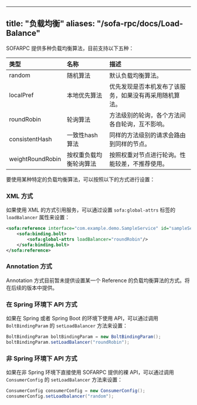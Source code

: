 
---
title: "负载均衡"
aliases: "/sofa-rpc/docs/Load-Balance"
---


SOFARPC 提供多种负载均衡算法，目前支持以下五种：

| 类型              | 名称                 | 描述                                            |
|:-----------------|:--------------------|:-----------------------------------------------|
| random           | 随机算法             | 默认负载均衡算法。                                |
| localPref        | 本地优先算法          | 优先发现是否本机发布了该服务，如果没有再采用随机算法。 |
| roundRobin       | 轮询算法             | 方法级别的轮询，各个方法间各自轮询，互不影响。        |
| consistentHash   | 一致性hash算法       | 同样的方法级别的请求会路由到同样的节点。             |
| weightRoundRobin | 按权重负载均衡轮询算法 | 按照权重对节点进行轮询。性能较差，不推荐使用。        |

要使用某种特定的负载均衡算法，可以按照以下的方式进行设置：

### XML 方式

如果使用 XML 的方式引用服务，可以通过设置 `sofa:global-attrs` 标签的 `loadBalancer` 属性来设置：

```xml
<sofa:reference interface="com.example.demo.SampleService" id="sampleService">
    <sofa:binding.bolt>
        <sofa:global-attrs loadBalancer="roundRobin"/>
    </sofa:binding.bolt>
</sofa:reference>
```

### Annotation 方式

Annotation 方式目前暂未提供设置某一个 Reference 的负载均衡算法的方式。将在后续的版本中提供。

### 在 Spring 环境下 API 方式

如果在 Spring 或者 Spring Boot 的环境下使用 API，可以通过调用 `BoltBindingParam` 的 `setLoadBalancer` 方法来设置：

```java
BoltBindingParam boltBindingParam = new BoltBindingParam();
boltBindingParam.setLoadBalancer("roundRobin");
```

### 非 Spring 环境下 API 方式

如果在非 Spring 环境下直接使用 SOFARPC 提供的裸 API，可以通过调用 `ConsumerConfig` 的  `setLoadBalancer` 方法来设置：

```java
ConsumerConfig consumerConfig = new ConsumerConfig();
consumerConfig.setLoadbalancer("random");
```
